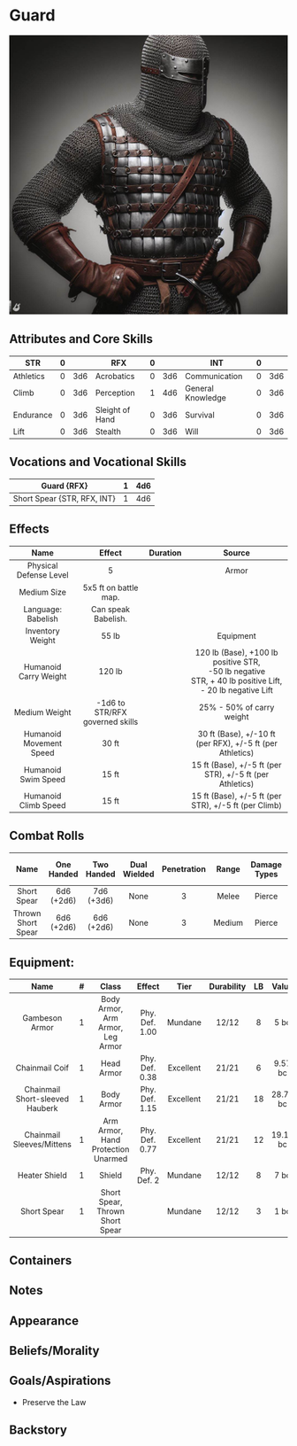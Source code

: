 # Guard

![Art](Guard.jpg)

## Attributes and Core Skills

| STR       | 0 |    | RFX             | 0 |    | INT               | 0 |    |
| --------- | :-: | :-: | --------------- | :-: | :-: | ----------------- | :-: | :-: |
| Athletics | 0 | 3d6 | Acrobatics      | 0 | 3d6 | Communication     | 0 | 3d6 |
| Climb     | 0 | 3d6 | Perception      | 1 | 4d6 | General Knowledge | 0 | 3d6 |
| Endurance | 0 | 3d6 | Sleight of Hand | 0 | 3d6 | Survival          | 0 | 3d6 |
| Lift      | 0 | 3d6 | Stealth         | 0 | 3d6 | Will              | 0 | 3d6 |

## Vocations and Vocational Skills

| Guard {RFX}        | 1 | 4d6 |
| ------------------ | :-: | :-: |
| Short Spear {STR, RFX, INT} | 1 | 4d6 |

## Effects

|          Name          |             Effect             | Duration |                                                       Source                                                       |
| :---------------------: | :-----------------------------: | :------: | :-----------------------------------------------------------------------------------------------------------------: |
| Physical Defense Level |                5                |          |                                                        Armor                                                        |
|       Medium Size       |      5x5 ft on battle map.      |          |                                                                                                                    |
|   Language: Babelish   |       Can speak Babelish.       |          |                                                                                                                    |
|    Inventory Weight    |              55 lb              |          |                                                      Equipment                                                      |
|  Humanoid Carry Weight  |             120 lb             |          | 120 lb (Base), +100 lb positive STR,<br />-50 lb negative STR, + 40 lb positive Lift,<br />- 20 lb negative Lift |
|      Medium Weight      | -1d6 to STR/RFX governed skills |          |                                              25% - 50% of carry weight                                              |
| Humanoid Movement Speed |              30 ft              |          |                              30 ft (Base), +/-10 ft (per RFX), +/-5 ft (per Athletics)                              |
|   Humanoid Swim Speed   |              15 ft              |          |                              15 ft (Base), +/-5 ft (per STR), +/-5 ft (per Athletics)                              |
|  Humanoid Climb Speed  |              15 ft              |          |                                15 ft (Base), +/-5 ft (per STR), +/-5 ft (per Climb)                                |

## Combat Rolls

|        Name        | One<br />Handed | Two<br />Handed | Dual<br />Wielded | Penetration | Range | Damage<br />Types | Engageable<br />Opponents | Area Of<br />Effect | Resource<br />Class |
| :----------------: | :-------------: | :-------------: | :---------------: | :---------: | :----: | :---------------: | :-----------------------: | :-----------------: | :-----------------: |
|    Short Spear    | 6d6<br />(+2d6) | 7d6<br />(+3d6) |       None       |      3      | Melee |      Pierce      |        Spear Rapid        |        None        |        None        |
| Thrown Short Spear | 6d6<br />(+2d6) | 6d6<br />(+2d6) |       None       |      3      | Medium |      Pierce      |         Standard         |        None        |        None        |

## Equipment:

|              Name              | # |               Class               |     Effect     |   Tier   | Durability | LB |  Value  |
| :-----------------------------: | :-: | :--------------------------------: | :------------: | :-------: | :--------: | :-: | :------: |
|         Gambeson Armor         | 1 |  Body Armor, Arm Armor, Leg Armor  | Phy. Def. 1.00 |  Mundane  |   12/12   | 8 |   5 bc   |
|         Chainmail Coif         | 1 |             Head Armor             | Phy. Def. 0.38 | Excellent |   21/21   | 6 | 9.57 bc |
| Chainmail Short-sleeved Hauberk | 1 |             Body Armor             | Phy. Def. 1.15 | Excellent |   21/21   | 18 | 28.72 bc |
|    Chainmail Sleeves/Mittens    | 1 | Arm Armor, Hand Protection Unarmed | Phy. Def. 0.77 | Excellent |   21/21   | 12 | 19.16 bc |
|          Heater Shield          | 1 |               Shield               |  Phy. Def. 2  |  Mundane  |   12/12   | 8 |   7 bc   |
|           Short Spear           | 1 |  Short Spear, Thrown Short Spear  |                |  Mundane  |   12/12   | 3 |   1 bc   |

## Containers

## Notes

## Appearance

## Beliefs/Morality

## Goals/Aspirations

- Preserve the Law

## Backstory
